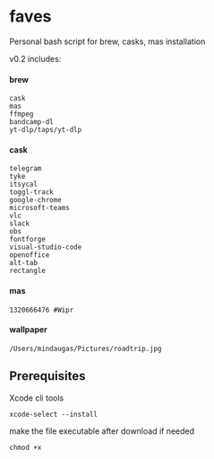 # faves
Personal bash script for brew, casks, mas installation

v0.2 includes:


#### brew
```
cask 
mas 
ffmpeg
bandcamp-dl
yt-dlp/taps/yt-dlp
```
#### cask
```
telegram
tyke
itsycal
toggl-track
google-chrome
microsoft-teams
vlc
slack 
obs
fontforge
visual-studio-code
openoffice
alt-tab
rectangle
```
#### mas
```
1320666476 #Wipr 
```
#### wallpaper
```
/Users/mindaugas/Pictures/roadtrip.jpg
```

## Prerequisites

Xcode cli tools
```
xcode-select --install
```


make the file executable after download if needed
```
chmod +x
```

